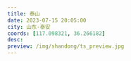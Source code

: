 ```yaml
---
title: 泰山
date: 2023-07-15 20:05:00
city: 山东-泰安
coords: [117.098321, 36.266182]
desc:
preview: /img/shandong/ts_preview.jpg
---
```

